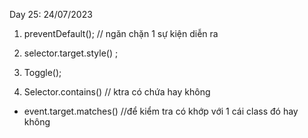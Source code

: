 Day 25: 24/07/2023
1. preventDefault(); // ngăn chặn 1 sự kiện diễn ra

2. selector.target.style()  ;

3. Toggle();

4. Selector.contains() // ktra có chứa hay không

- event.target.matches() //để kiểm tra có khớp với 1 cái class đó hay không